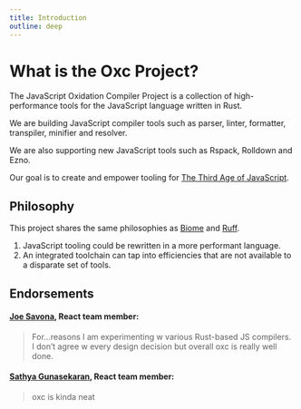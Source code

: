 ```yaml
---
title: Introduction
outline: deep
---
```


# What is the Oxc Project?

The JavaScript Oxidation Compiler Project is a collection of high-performance tools for the JavaScript language written in Rust.

We are building JavaScript compiler tools such as parser, linter, formatter, transpiler, minifier and resolver.

We are also supporting new JavaScript tools such as Rspack, Rolldown and Ezno.

Our goal is to create and empower tooling for [The Third Age of JavaScript](https://www.swyx.io/js-third-age).

## Philosophy

This project shares the same philosophies as [Biome][biome] and [Ruff][ruff].

1. JavaScript tooling could be rewritten in a more performant language.
2. An integrated toolchain can tap into efficiencies that are not available to a disparate set of tools.

[biome]: https://biomejs.dev

[ruff]: https://beta.ruff.rs

## Endorsements

#### [Joe Savona](https://x.com/en_JS/status/1676467920334094336), React team member:

> For…reasons I am experimenting w various Rust-based JS compilers. I don’t agree w every design decision but overall oxc is really well done.

#### [Sathya Gunasekaran](https://x.com/_gsathya/status/1676453430263701506), React team member:

> oxc is kinda neat
